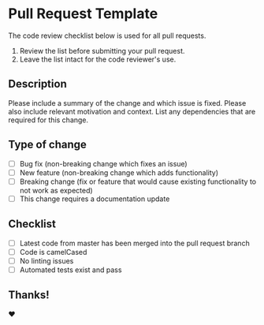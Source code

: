 # Pull Request Template

The code review checklist below is used for all pull requests.

1.  Review the list before submitting your pull request.
2.  Leave the list intact for the code reviewer's use.

## Description

Please include a summary of the change and which issue is fixed. Please also include relevant motivation and context.
List any dependencies that are required for this change.

## Type of change

<!-- Please delete options that are not relevant.-->

- [ ] Bug fix (non-breaking change which fixes an issue)
- [ ] New feature (non-breaking change which adds functionality)
- [ ] Breaking change (fix or feature that would cause existing functionality to not work as expected)
- [ ] This change requires a documentation update

## Checklist

- [ ] Latest code from master has been merged into the pull request branch
- [ ] Code is camelCased
- [ ] No linting issues
- [ ] Automated tests exist and pass

## Thanks!

:heart: